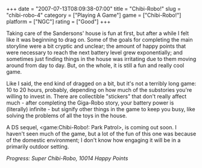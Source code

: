 +++
date = "2007-07-13T08:09:38-07:00"
title = "Chibi-Robo!"
slug = "chibi-robo-4"
category = ["Playing A Game"]
game = ["Chibi-Robo!"]
platform = ["NGC"]
rating = ["Good"]
+++

Taking care of the Sandersons' house is fun at first, but after a while I felt like it was beginning to drag on.  Some of the goals for completing the main storyline were a bit cryptic and unclear; the amount of happy points that were necessary to reach the next battery level grew exponentially; and sometimes just finding things in the house was irritating due to them moving around from day to day.  But, on the whole, it is still a fun and really cool game.

Like I said, the end kind of dragged on a bit, but it's not a terribly long game: 10 to 20 hours, probably, depending on how much of the substories you're willing to invest in.  There are collectible "stickers" that don't really affect much - after completing the Giga-Robo story, your battery power is (literally) infinite - but signify other things in the game to keep you busy, like solving the problems of all the toys in the house.

A DS sequel, <game:Chibi-Robo!: Park Patrol>, is coming out soon.  I haven't seen much of the game, but a lot of the fun of this one was because of the domestic environment; I don't know how engaging it will be in a primarily outdoor setting.

<i>Progress: Super Chibi-Robo, 10014 Happy Points</i>